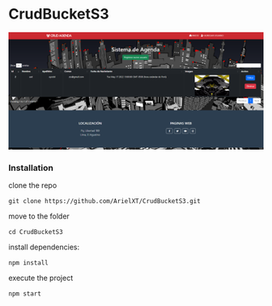 # CrudBucketS3
![](docs/sample.png)

### Installation

clone the repo

```
git clone https://github.com/ArielXT/CrudBucketS3.git
```

move to the folder

```
cd CrudBucketS3
```

install dependencies:

```
npm install
```

execute the project

```
npm start
```
